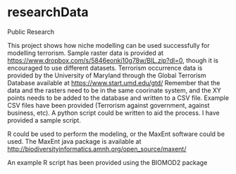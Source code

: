 # researchData
Public Research

This project shows how niche modelling can be used successfully for modelling terrorism.  Sample raster data is provided at https://www.dropbox.com/s/5846eonki10g78w/BIL.zip?dl=0, though it is encouraged to use different datasets.  Terrorism occurrence data is provided by the University of Maryland through the Global Terrorism Database available at https://www.start.umd.edu/gtd/ Remember that the data and the rasters need to be in the same coorinate system, and the XY points needs to be added to the database and written to a CSV file.  Example CSV files have been provided (Terrorism against government, against business, etc).  A python script could be written to aid the process.  I have provided a sample script.

R could be used to perform the modeling, or the MaxEnt software could be used.  The MaxEnt java package is available at http://biodiversityinformatics.amnh.org/open_source/maxent/ 

An example R script has been provided using the BIOMOD2 package


